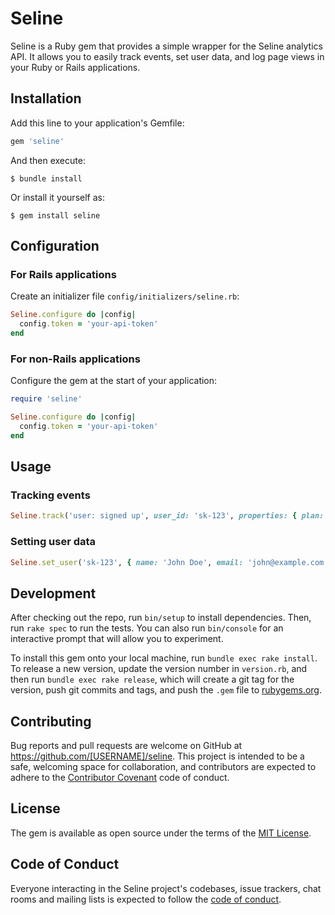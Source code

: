 # Seline

Seline is a Ruby gem that provides a simple wrapper for the Seline analytics API. It allows you to easily track events, set user data, and log page views in your Ruby or Rails applications.

## Installation

Add this line to your application's Gemfile:

```ruby
gem 'seline'
```

And then execute:

```
$ bundle install
```

Or install it yourself as:

```
$ gem install seline
```

## Configuration

### For Rails applications

Create an initializer file `config/initializers/seline.rb`:

```ruby
Seline.configure do |config|
  config.token = 'your-api-token'
end
```

### For non-Rails applications

Configure the gem at the start of your application:

```ruby
require 'seline'

Seline.configure do |config|
  config.token = 'your-api-token'
end
```

## Usage

### Tracking events

```ruby
Seline.track('user: signed up', user_id: 'sk-123', properties: { plan: 'free' })
```

### Setting user data

```ruby
Seline.set_user('sk-123', { name: 'John Doe', email: 'john@example.com' })
```

## Development

After checking out the repo, run `bin/setup` to install dependencies. Then, run `rake spec` to run the tests. You can also run `bin/console` for an interactive prompt that will allow you to experiment.

To install this gem onto your local machine, run `bundle exec rake install`. To release a new version, update the version number in `version.rb`, and then run `bundle exec rake release`, which will create a git tag for the version, push git commits and tags, and push the `.gem` file to [rubygems.org](https://rubygems.org).

## Contributing

Bug reports and pull requests are welcome on GitHub at https://github.com/[USERNAME]/seline. This project is intended to be a safe, welcoming space for collaboration, and contributors are expected to adhere to the [Contributor Covenant](http://contributor-covenant.org) code of conduct.

## License

The gem is available as open source under the terms of the [MIT License](https://opensource.org/licenses/MIT).

## Code of Conduct

Everyone interacting in the Seline project's codebases, issue trackers, chat rooms and mailing lists is expected to follow the [code of conduct](https://github.com/[USERNAME]/seline/blob/master/CODE_OF_CONDUCT.md).